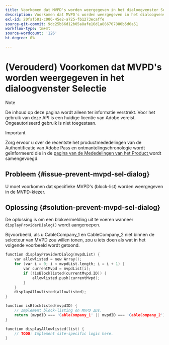 ```yaml
---
title: Voorkomen dat MVPD's worden weergegeven in het dialoogvenster Selectie
description: Voorkomen dat MVPD's worden weergegeven in het dialoogvenster Selectie
exl-id: 20faf501-c006-45e2-a725-fb1273ecaffe
source-git-commit: 9dc25b66d12b05a8afe16d1a866707880b5d6a51
workflow-type: tm+mt
source-wordcount: '126'
ht-degree: 0%

---
```


# (Verouderd) Voorkomen dat MVPD&#39;s worden weergegeven in het dialoogvenster Selectie

>[!NOTE]
>
>De inhoud op deze pagina wordt alleen ter informatie verstrekt. Voor het gebruik van deze API is een huidige licentie van Adobe vereist. Ongeautoriseerd gebruik is niet toegestaan.

>[!IMPORTANT]
>
> Zorg ervoor u over de recentste het productmededelingen van de Authentificatie van Adobe Pass en ontmantelingschronologie wordt geïnformeerd die in de [ pagina van de Mededelingen van het Product ](/help/authentication/product-announcements.md) wordt samengevoegd.

## Probleem {#issue-prevent-mvpd-sel-dialog}

U moet voorkomen dat specifieke MVPD&#39;s (block-list) worden weergegeven in de MVPD-kiezer.


## Oplossing {#solution-prevent-mvpd-sel-dialog}

De oplossing is om een blokvermelding uit te voeren wanneer `displayProviderDialog()` wordt aangeroepen.

Bijvoorbeeld, als u CableCompany_1 en CableCompany_2 niet binnen de selecteur van MVPD zou willen tonen, zou u iets doen als wat in het volgende voorbeeld wordt getoond.

```C
function displayProviderDialog(mvpdList) {
    var allowlisted = new Array();
    for (var i = 0; i < mvpdList.length; i = i + 1) {
        var currentMvpd = mvpdList[i];
        if (!isBlocklisted(currentMvpd.ID)) {
            allowlisted.push(currentMvpd);
        }
    }
    displayAllowlisted(allowlisted);
}

function isBlocklisted(mvpdID) {
    // Implement block-listing on MVPD IDs.
    return (mvpdID === 'CableCompany_1' || mvpdID === 'CableCompany_2');
}

function displayAllowlisted(list) {
    // TODO: Implement site-specific logic here.
} 
```
